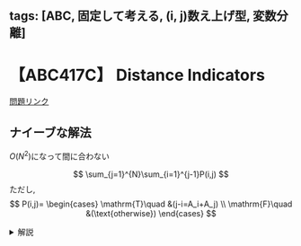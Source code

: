 tags: [ABC, 固定して考える, (i\, j)数え上げ型, 変数分離]
---
# 【ABC417C】 Distance Indicators 

<a href="https://atcoder.jp/contests/abc417/tasks/abc417_c" target="_blank">問題リンク</a>

## ナイーブな解法

$O(N^2)$になって間に合わない

$$
\sum_{j=1}^{N}\sum_{i=1}^{j-1}P(i,j)
$$
ただし, 
$$
P(i,j)=
\begin{cases}
\mathrm{T}\quad &(j-i=A_i+A_j) \\
\mathrm{F}\quad &(\text{otherwise})
\end{cases}
$$

<details>
<summary>解説</summary>

## ポイント
* 数え上げの基本は**固定して考える**
* $j$を固定した時の$i<j$の寄与が高速にもとまっていれば良い.
* 変数分離
  * $j-i=A_i+A_j \Leftrightarrow i+A_i=j-A_j$
## 定式化

* $C_{\cdot}\leftarrow 0$
* $\text{ans}\leftarrow 0$
* $j=1,2,\cdots,n-1$に対して、
  * $\text{ans} = \text{ans} + C_{j-A_j}$
  * $C_{j+A_j}=C_{j+A_j}+1$

## 計算量

* Pythonの`dict`はオープンアドレス法による実装なので、挿入が平均$O(1)$
* 全体で$O(N)$
## 実装例


```python
n = int(input())
a = list(map(int,input().split()))
from collections import defaultdict
cnt = defaultdict(int)
ans = 0
for j in range(n):
    # 集計(i<j)
    ans += cnt[j-a[j]]
    # 更新
    cnt[j+a[j]] += 1
print(ans)
```



</details>

